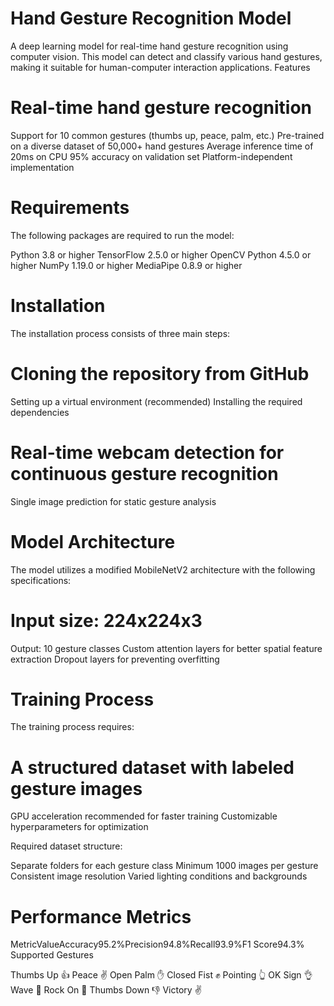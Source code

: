 # Hand Gesture Recognition Model
A deep learning model for real-time hand gesture recognition using computer vision. This model can detect and classify various hand gestures, making it suitable for human-computer interaction applications.
Features

# Real-time hand gesture recognition
Support for 10 common gestures (thumbs up, peace, palm, etc.)
Pre-trained on a diverse dataset of 50,000+ hand gestures
Average inference time of 20ms on CPU
95% accuracy on validation set
Platform-independent implementation

# Requirements
The following packages are required to run the model:

Python 3.8 or higher
TensorFlow 2.5.0 or higher
OpenCV Python 4.5.0 or higher
NumPy 1.19.0 or higher
MediaPipe 0.8.9 or higher

# Installation
The installation process consists of three main steps:

# Cloning the repository from GitHub
Setting up a virtual environment (recommended)
Installing the required dependencies

# Real-time webcam detection for continuous gesture recognition
Single image prediction for static gesture analysis

# Model Architecture
The model utilizes a modified MobileNetV2 architecture with the following specifications:

# Input size: 224x224x3
Output: 10 gesture classes
Custom attention layers for better spatial feature extraction
Dropout layers for preventing overfitting

# Training Process
The training process requires:

# A structured dataset with labeled gesture images
GPU acceleration recommended for faster training
Customizable hyperparameters for optimization

Required dataset structure:

Separate folders for each gesture class
Minimum 1000 images per gesture
Consistent image resolution
Varied lighting conditions and backgrounds

# Performance Metrics
MetricValueAccuracy95.2%Precision94.8%Recall93.9%F1 Score94.3%
Supported Gestures

Thumbs Up 👍
Peace ✌️
Open Palm ✋
Closed Fist ✊
Pointing 👆
OK Sign 👌
Wave 👋
Rock On 🤘
Thumbs Down 👎
Victory ✌️
